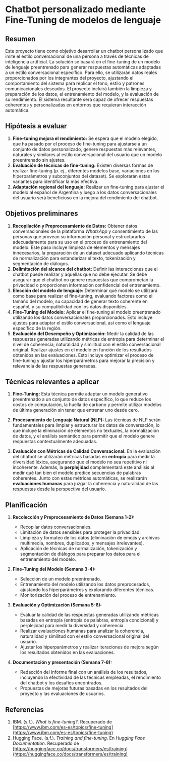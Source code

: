 
# Chatbot personalizado mediante Fine-Tuning de modelos de lenguaje

## Resumen
Este proyecto tiene como objetivo desarrollar un chatbot personalizado que imite el estilo conversacional de una persona a través de técnicas de inteligencia artificial. La solución se basará en el fine-tuning de un modelo de lenguaje preentrenado para generar respuestas automáticas adaptadas a un estilo conversacional específico. Para ello, se utilizarán datos reales proporcionados por los integrantes del proyecto, ajustando el comportamiento del sistema para replicar el tono, estilo y patrones comunicacionales deseados. El proyecto incluirá también la limpieza y preparación de los datos, el entrenamiento del modelo, y la evaluación de su rendimiento. El sistema resultante será capaz de ofrecer respuestas coherentes y personalizadas en entornos que requieran interacción automática.

## Hipótesis a evaluar

1. **Fine-tuning mejora el rendimiento:** Se espera que el modelo  elegido, que ha pasado por el proceso de fine-tuning para ajustarse a un conjunto de datos personalizado, genere respuestas más relevantes, naturales y similares al estilo conversacional del usuario que un modelo preentrenado sin ajustes.
2. **Evaluación de técnicas de fine-tuning:** Existen diversas formas de realizar fine-tuning (p. ej., diferentes modelos base, variaciones en los hiperparámetros y subconjuntos del dataset). Se explorarán estas variantes para identificar la más efectiva.
3. **Adaptación regional del lenguaje:** Realizar un fine-tuning para ajustar el modelo al español de Argentina y luego a los datos conversacionales del usuario será beneficioso en la mejora del rendimiento del chatbot.
  
## Objetivos preliminares

1. **Recopilación y Preprocesamiento de Datos:** Obtener datos conversacionales de la plataforma _WhatsApp_ y consentimiento de las personas que provean su información personal y estructurarlos adecuadamente para su uso en el proceso de entrenamiento del modelo. Este paso incluye limpieza de elementos y mensajes innecesarios, la preparación de un dataset adecuado aplicando técnicas de normalización para estandarizar el texto, tokenización y segmentación de diálogos.
2. **Delimitación del alcance del chatbot:** Definir las interacciones que el chatbot puede realizar y aquellas que no debe ejecutar. Se debe asegurar que el chatbot no genere respuestas que comprometan la privacidad o proporcionen información confidencial del entrenamiento.
3. **Elección del modelo de lenguaje:** Determinar qué modelo se utilizará como base para realizar el fine-tuning, evaluando factores como el tamaño del modelo, su capacidad de generar texto coherente en español, y su compatibilidad con los datos disponibles.
4. **Fine-Tuning del Modelo:** Aplicar el fine-tuning al modelo preentrenado utilizando los datos conversacionales proporcionados. Esto incluye ajustes para adaptar el estilo conversacional, así como el lenguaje específico de la región.
5. **Evaluación del Desempeño y Optimización:** Medir la calidad de las respuestas generadas utilizando métricas de entropía para determinar el nivel de coherencia, naturalidad y similitud con el estilo conversacional original. Realizar ajustes en el modelo en función de los resultados obtenidos en las evaluaciones. Esto incluye optimizar el proceso de fine-tuning y ajustar los hiperparámetros para mejorar la precisión y relevancia de las respuestas generadas.

## Técnicas relevantes a aplicar

1. **Fine-Tuning:** Esta técnica permite adaptar un modelo generativo preentrenado a un conjunto de datos específico, lo que reduce los costos de computación, la huella de carbono y permite utilizar modelos de última generación sin tener que entrenar uno desde cero.
   
2. **Procesamiento de Lenguaje Natural (NLP):** Las técnicas de NLP serán fundamentales para limpiar y estructurar los datos de conversación, lo que incluye la eliminación de elementos no textuales, la normalización de datos, y el análisis semántico para permitir que el modelo genere respuestas contextualmente adecuadas.

3. **Evaluación con Métricas de Calidad Conversacional:** En la evaluación del chatbot se utilizarán métricas basadas en **entropía** para medir la diversidad léxica, asegurando que el modelo no sea repetitivo ni incoherente. Además, la **perplejidad** complementará este análisis al medir qué tan bien el modelo predice secuencias de palabras coherentes. Junto con estas métricas automáticas, se realizarán **evaluaciones humanas** para juzgar la coherencia y naturalidad de las respuestas desde la perspectiva del usuario.

## Planificación

1.  **Recolección y Preprocesamiento de Datos (Semana 1-2):**
    
    -   Recopilar datos conversacionales.
    -   Limitación de datos sensibles para proteger la privacidad.
    -   Limpieza y formateo de los datos (eliminación de emojis y archivos multimedia, nombres, duplicados, y mensajes irrelevantes).
    -   Aplicación de técnicas de normalización, tokenización y segmentación de diálogos para preparar los datos para el entrenamiento del modelo.
    
2.  **Fine-Tuning del Modelo (Semana 3-4):**
    
    -   Selección de un modelo preentrenado.
    -   Entrenamiento del modelo utilizando los datos preprocesados, ajustando los hiperparámetros y explorando diferentes técnicas.
    -   Monitorización del proceso de entrenamiento.
 
3.  **Evaluación y Optimización (Semana 5-6):**
    
    -   Evaluar la calidad de las respuestas generadas utilizando métricas basadas en entropía (entropía de palabras, entropía condicional) y perplejidad para medir la diversidad y coherencia.
    -   Realizar evaluaciones humanas para analizar la coherencia, naturalidad y similitud con el estilo conversacional original del usuario.
    -   Ajustar los hiperparámetros y realizar iteraciones de mejora según los resultados obtenidos en las evaluaciones.
      
4.  **Documentación y presentación (Semana 7-8):**
 
    -   Redacción del informe final con un análisis de los resultados, incluyendo la efectividad de las técnicas empleadas, el rendimiento del chatbot y los desafíos encontrados.
    -   Propuestas de mejoras futuras basadas en los resultados del proyecto y las evaluaciones de usuarios.

## Referencias

1. IBM. (s.f.). *What is fine-tuning?*. Recuperado de [https://www.ibm.com/es-es/topics/fine-tuning](https://www.ibm.com/es-es/topics/fine-tuning)
2. Hugging Face. (s.f.). *Training and fine-tuning*. En *Hugging Face Documentation*. Recuperado de [https://huggingface.co/docs/transformers/es/training](https://huggingface.co/docs/transformers/es/training)
